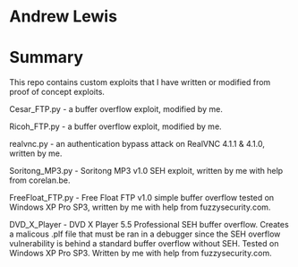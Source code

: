 # Andrew Lewis

<h1>Summary</h1>
This repo contains custom exploits that I have written or modified from proof of concept exploits.

Cesar_FTP.py - a buffer overflow exploit, modified by me.

Ricoh_FTP.py - a buffer overflow exploit, modified by me.

realvnc.py - an authentication bypass attack on RealVNC 4.1.1 & 4.1.0, written by me.

Soritong_MP3.py - Soritong MP3 v1.0 SEH exploit, written by me with help from corelan.be.

FreeFloat_FTP.py - Free Float FTP v1.0 simple buffer overflow tested on Windows XP Pro SP3, written by me with help from fuzzysecurity.com.

DVD_X_Player - DVD X Player 5.5 Professional SEH buffer overflow. Creates a malicous .plf file that must be ran in a debugger since the SEH overflow vulnerability is behind a standard buffer overflow without SEH. Tested on Windows XP Pro SP3. Written by me with help from fuzzysecurity.com.


